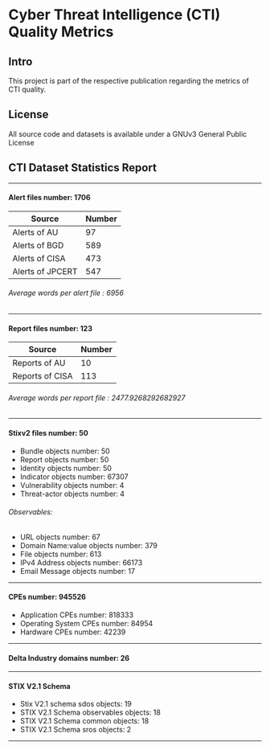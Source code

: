 
# Cyber Threat Intelligence (CTI) Quality Metrics

## Intro
This project is part of the respective publication regarding the metrics of CTI quality. 

## License
All source code and datasets is available under a GNUv3 General Public License 

## CTI Dataset Statistics Report

----
#### Alert files number: 1706

| Source | Number |
| ------ | ----- |
| Alerts of AU | 97 |
| Alerts of BGD | 589 | 
| Alerts of CISA | 473 |
| Alerts of JPCERT | 547|

###### Average words per alert file : 6956

----

#### Report files number: 123

| Source        | Number |
|---------------|--------|
| Reports of AU |  10    |
| Reports of CISA | 113 |

###### Average words per report file : 2477.9268292682927

----
#### Stixv2 files number: 50
- Bundle objects number: 50
- Report objects number: 50
- Identity objects number: 50
- Indicator objects number: 67307
- Vulnerability objects number: 4
- Threat-actor objects number: 4

###### Observables:

- URL objects number: 67
- Domain Name:value objects number: 379
- File objects number: 613
- IPv4 Address  objects number: 66173 
- Email Message objects number: 17

----

#### CPEs number: 945526

- Application CPEs  number: 818333
- Operating System CPEs number: 84954
- Hardware CPEs number: 42239

----

#### Delta Industry domains number: 26

----

#### STIX V2.1 Schema
- Stix V2.1 schema sdos objects: 19 
- STIX V2.1 Schema observables objects: 18 
- STIX V2.1 Schema common objects: 18
- STIX V2.1 Schema sros objects: 2

----
